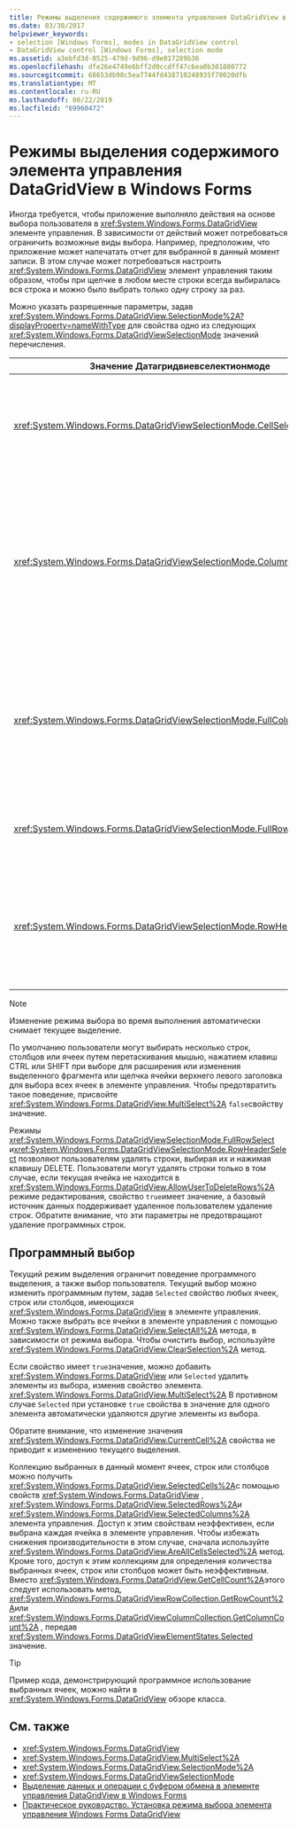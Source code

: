 ```yaml
---
title: Режимы выделения содержимого элемента управления DataGridView в Windows Forms
ms.date: 03/30/2017
helpviewer_keywords:
- selection [Windows Forms], modes in DataGridView control
- DataGridView control [Windows Forms], selection mode
ms.assetid: a3ebfd3d-0525-479d-9d96-d9e017289b36
ms.openlocfilehash: dfe26e4749e6bff2d0ccdff47c6ea0b301880772
ms.sourcegitcommit: 68653db98c5ea7744fd438710248935f70020dfb
ms.translationtype: MT
ms.contentlocale: ru-RU
ms.lasthandoff: 08/22/2019
ms.locfileid: "69960472"
---
```

# <a name="selection-modes-in-the-windows-forms-datagridview-control"></a>Режимы выделения содержимого элемента управления DataGridView в Windows Forms
Иногда требуется, чтобы приложение выполняло действия на основе выбора пользователя в <xref:System.Windows.Forms.DataGridView> элементе управления. В зависимости от действий может потребоваться ограничить возможные виды выбора. Например, предположим, что приложение может напечатать отчет для выбранной в данный момент записи. В этом случае может потребоваться настроить <xref:System.Windows.Forms.DataGridView> элемент управления таким образом, чтобы при щелчке в любом месте строки всегда выбиралась вся строка и можно было выбрать только одну строку за раз.  
  
 Можно указать разрешенные параметры, задав <xref:System.Windows.Forms.DataGridView.SelectionMode%2A?displayProperty=nameWithType> для свойства одно из следующих <xref:System.Windows.Forms.DataGridViewSelectionMode> значений перечисления.  
  
|Значение Датагридвиевселектионмоде|Описание|  
|-------------------------------------|-----------------|  
|<xref:System.Windows.Forms.DataGridViewSelectionMode.CellSelect>|При щелчке ячейки она выделяется. Заголовки строк и столбцов нельзя использовать для выбора.|  
|<xref:System.Windows.Forms.DataGridViewSelectionMode.ColumnHeaderSelect>|При щелчке ячейки она выделяется. При щелчке заголовка столбца выделяется весь столбец. Заголовки столбцов нельзя использовать для сортировки.|  
|<xref:System.Windows.Forms.DataGridViewSelectionMode.FullColumnSelect>|При щелчке ячейки или заголовка столбца выделяется весь столбец. Заголовки столбцов нельзя использовать для сортировки.|  
|<xref:System.Windows.Forms.DataGridViewSelectionMode.FullRowSelect>|При щелчке ячейки или заголовка строки выделяется вся строка.|  
|<xref:System.Windows.Forms.DataGridViewSelectionMode.RowHeaderSelect>|Режим выбора по умолчанию. При щелчке ячейки она выделяется. При щелчке заголовка строки выделяется вся строка.|  
  
> [!NOTE]
> Изменение режима выбора во время выполнения автоматически снимает текущее выделение.  
  
 По умолчанию пользователи могут выбирать несколько строк, столбцов или ячеек путем перетаскивания мышью, нажатием клавиш CTRL или SHIFT при выборе для расширения или изменения выделенного фрагмента или щелчка ячейки верхнего левого заголовка для выбора всех ячеек в элементе управления. Чтобы предотвратить такое поведение, присвойте <xref:System.Windows.Forms.DataGridView.MultiSelect%2A> `false`свойству значение.  
  
 Режимы <xref:System.Windows.Forms.DataGridViewSelectionMode.FullRowSelect> и<xref:System.Windows.Forms.DataGridViewSelectionMode.RowHeaderSelect> позволяют пользователям удалять строки, выбирая их и нажимая клавишу DELETE. Пользователи могут удалять строки только в том случае, если текущая ячейка не находится в <xref:System.Windows.Forms.DataGridView.AllowUserToDeleteRows%2A> режиме редактирования, свойство `true`имеет значение, а базовый источник данных поддерживает удаленное пользователем удаление строк. Обратите внимание, что эти параметры не предотвращают удаление программных строк.  
  
## <a name="programmatic-selection"></a>Программный выбор  
 Текущий режим выделения ограничит поведение программного выделения, а также выбор пользователя. Текущий выбор можно изменить программным путем, задав `Selected` свойство любых ячеек, строк или столбцов, имеющихся <xref:System.Windows.Forms.DataGridView> в элементе управления. Можно также выбрать все ячейки в элементе управления с помощью <xref:System.Windows.Forms.DataGridView.SelectAll%2A> метода, в зависимости от режима выбора. Чтобы очистить выбор, используйте <xref:System.Windows.Forms.DataGridView.ClearSelection%2A> метод.  
  
 Если свойство имеет `true`значение, можно добавить <xref:System.Windows.Forms.DataGridView> или `Selected` удалить элементы из выбора, изменив свойство элемента. <xref:System.Windows.Forms.DataGridView.MultiSelect%2A> В противном случае `Selected` при установке `true` свойства в значение для одного элемента автоматически удаляются другие элементы из выбора.  
  
 Обратите внимание, что изменение значения <xref:System.Windows.Forms.DataGridView.CurrentCell%2A> свойства не приводит к изменению текущего выделения.  
  
 Коллекцию выбранных в данный момент ячеек, строк или столбцов можно получить <xref:System.Windows.Forms.DataGridView.SelectedCells%2A>с помощью свойств <xref:System.Windows.Forms.DataGridView> , <xref:System.Windows.Forms.DataGridView.SelectedRows%2A>и <xref:System.Windows.Forms.DataGridView.SelectedColumns%2A> элемента управления. Доступ к этим свойствам неэффективен, если выбрана каждая ячейка в элементе управления. Чтобы избежать снижения производительности в этом случае, сначала используйте <xref:System.Windows.Forms.DataGridView.AreAllCellsSelected%2A> метод. Кроме того, доступ к этим коллекциям для определения количества выбранных ячеек, строк или столбцов может быть неэффективным. Вместо <xref:System.Windows.Forms.DataGridView.GetCellCount%2A>этого следует использовать метод, <xref:System.Windows.Forms.DataGridViewRowCollection.GetRowCount%2A>или <xref:System.Windows.Forms.DataGridViewColumnCollection.GetColumnCount%2A> , передав <xref:System.Windows.Forms.DataGridViewElementStates.Selected> значение.  
  
> [!TIP]
>  Пример кода, демонстрирующий программное использование выбранных ячеек, можно найти в <xref:System.Windows.Forms.DataGridView> обзоре класса.  
  
## <a name="see-also"></a>См. также

- <xref:System.Windows.Forms.DataGridView>
- <xref:System.Windows.Forms.DataGridView.MultiSelect%2A>
- <xref:System.Windows.Forms.DataGridView.SelectionMode%2A>
- <xref:System.Windows.Forms.DataGridViewSelectionMode>
- [Выделение данных и операции с буфером обмена в элементе управления DataGridView в Windows Forms](selection-and-clipboard-use-with-the-windows-forms-datagridview-control.md)
- [Практическое руководство. Установка режима выбора элемента управления Windows Forms DataGridView](how-to-set-the-selection-mode-of-the-windows-forms-datagridview-control.md)
